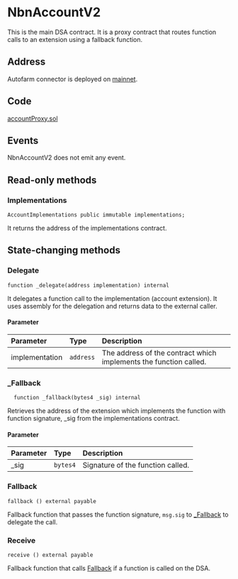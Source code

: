# NbnAccountV2

This is the main DSA contract. It is a proxy contract that routes function calls to an extension using a fallback function.

## Address

Autofarm connector is deployed on [mainnet](https://bscscan.com/address/0xa3999374b7669F07312F37AEd7E6328bFBE7Dd5c).

## Code

[accountProxy.sol](https://github.com/Open-Currency-Collective/nubian-dsa-contracts/blob/master/contracts/v2/proxy/accountProxy.sol)

## Events

NbnAccountV2 does not emit any event.

## Read-only methods

### Implementations

```text
AccountImplementations public immutable implementations;
```

It returns the address of the implementations contract.

## State-changing methods

### Delegate

```text
function _delegate(address implementation) internal
```

It delegates a function call to the implementation \(account extension\). It uses assembly for the delegation and returns data to the external caller.

#### Parameter

| Parameter | Type | Description |
| :--- | :--- | :--- |
| implementation | `address` | The address of the contract which implements the function called. |

### \_Fallback <a id="_Fallback"></a>

```text
  function _fallback(bytes4 _sig) internal
```

Retrieves the address of the extension which implements the function with function signature, \_sig from the implementations contract.

#### Parameter

| Parameter | Type | Description |
| :--- | :--- | :--- |
| \_sig | `bytes4` | Signature of the function called. |

### Fallback <a id="Fallback"></a>

```text
fallback () external payable
```

Fallback function that passes the function signature, `msg.sig` to [\_Fallback]() to delegate the call.

### Receive

```text
receive () external payable
```

Fallback function that calls [Fallback]() if a function is called on the DSA.

